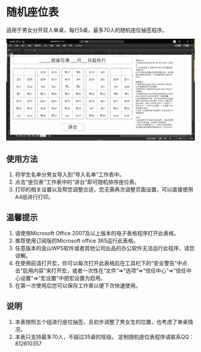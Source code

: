 # 随机座位表

适用于男女分开双人单桌，每行5桌，最多70人的随机座位抽签程序。

![截图](https://github.com/812610357/Random-Seating-Table/raw/master/image/1.png)

## 使用方法

1. 将学生名单分男女导入到“导入名单”工作表中。
2. 点击“座位表”工作表中的“讲台”即可随机排序座位表。
3. 打印的相关设置以及帮您调整合适，您无需再次调整页面设置，可以直接使用A4纸进行打印。

## 温馨提示

1. 请使用Microsoft Office 2007及以上版本的电子表格程序打开此表格。
2. 推荐使用订阅版的Microsoft office 365运行此表格。
3. 任意版本的金山WPS软件或者其他公司出品的办公软件无法运行此程序，请您谅解。
4. 在使用前请打开宏，你可以每次打开此表格后在工具栏下的“安全警告”中点击“启用内容”来打开宏，或者一次性在“文件”=>“选项”=>“信任中心”=>"信任中心设置"=>“宏设置”中把宏设置为启用。
5. 在第一次使用后您可以保存工作表以便下次快速使用。

## 说明

1. 本表按照五个组进行座位抽签，且初步调整了男女生的位置，也考虑了单桌情况。
2. 本表只支持最多70人，不超过35桌的班级。
定制随机座位表程序请联系QQ：812610357
